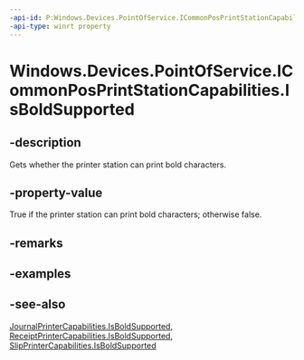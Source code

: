 ```yaml
---
-api-id: P:Windows.Devices.PointOfService.ICommonPosPrintStationCapabilities.IsBoldSupported
-api-type: winrt property
---
```


<!-- Property syntax
public bool IsBoldSupported { get; }
-->

# Windows.Devices.PointOfService.ICommonPosPrintStationCapabilities.IsBoldSupported

## -description
Gets whether the printer station can print bold characters.

## -property-value
True if the printer station can print bold characters; otherwise false.

## -remarks

## -examples

## -see-also
[JournalPrinterCapabilities.IsBoldSupported](journalprintercapabilities_isboldsupported.md), [ReceiptPrinterCapabilities.IsBoldSupported](receiptprintercapabilities_isboldsupported.md), [SlipPrinterCapabilities.IsBoldSupported](slipprintercapabilities_isboldsupported.md)